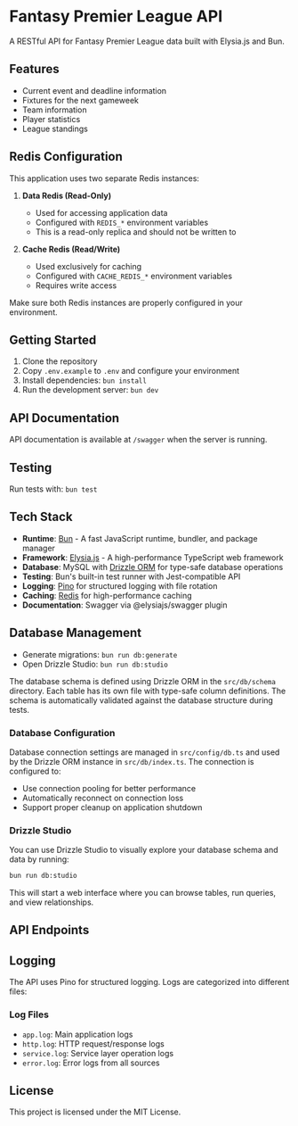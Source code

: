 # Fantasy Premier League API

A RESTful API for Fantasy Premier League data built with Elysia.js and Bun.

## Features

- Current event and deadline information
- Fixtures for the next gameweek
- Team information
- Player statistics
- League standings

## Redis Configuration

This application uses two separate Redis instances:

1. **Data Redis (Read-Only)**

    - Used for accessing application data
    - Configured with `REDIS_*` environment variables
    - This is a read-only replica and should not be written to

2. **Cache Redis (Read/Write)**
    - Used exclusively for caching
    - Configured with `CACHE_REDIS_*` environment variables
    - Requires write access

Make sure both Redis instances are properly configured in your environment.

## Getting Started

1. Clone the repository
2. Copy `.env.example` to `.env` and configure your environment
3. Install dependencies: `bun install`
4. Run the development server: `bun dev`

## API Documentation

API documentation is available at `/swagger` when the server is running.

## Testing

Run tests with: `bun test`

## Tech Stack

- **Runtime**: [Bun](https://bun.sh/) - A fast JavaScript runtime, bundler, and package manager
- **Framework**: [Elysia.js](https://elysiajs.com/) - A high-performance TypeScript web framework
- **Database**: MySQL with [Drizzle ORM](https://orm.drizzle.team/) for type-safe database operations
- **Testing**: Bun's built-in test runner with Jest-compatible API
- **Logging**: [Pino](https://getpino.io/) for structured logging with file rotation
- **Caching**: [Redis](https://redis.io/) for high-performance caching
- **Documentation**: Swagger via @elysiajs/swagger plugin

## Database Management

- Generate migrations: `bun run db:generate`
- Open Drizzle Studio: `bun run db:studio`

The database schema is defined using Drizzle ORM in the `src/db/schema` directory. Each table has its own file with type-safe column definitions. The schema is automatically validated against the database structure during tests.

### Database Configuration

Database connection settings are managed in `src/config/db.ts` and used by the Drizzle ORM instance in `src/db/index.ts`. The connection is configured to:

- Use connection pooling for better performance
- Automatically reconnect on connection loss
- Support proper cleanup on application shutdown

### Drizzle Studio

You can use Drizzle Studio to visually explore your database schema and data by running:

```bash
bun run db:studio
```

This will start a web interface where you can browse tables, run queries, and view relationships.

## API Endpoints

## Logging

The API uses Pino for structured logging. Logs are categorized into different files:

### Log Files

- `app.log`: Main application logs
- `http.log`: HTTP request/response logs
- `service.log`: Service layer operation logs
- `error.log`: Error logs from all sources

## License

This project is licensed under the MIT License.
